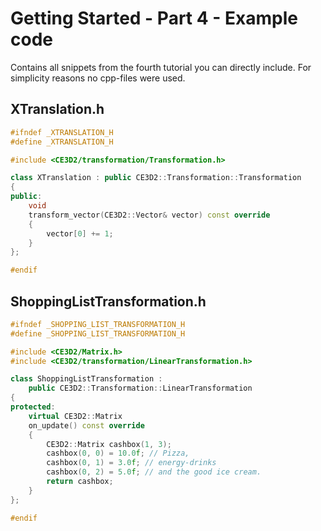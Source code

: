 # Getting Started - Part 4 - Example code

Contains all snippets from the fourth tutorial you can directly include. For
simplicity reasons no cpp-files were used.

## XTranslation.h

```cpp
#ifndef _XTRANSLATION_H
#define _XTRANSLATION_H

#include <CE3D2/transformation/Transformation.h>

class XTranslation : public CE3D2::Transformation::Transformation
{
public:
    void
    transform_vector(CE3D2::Vector& vector) const override
    {
        vector[0] += 1;
    }
};

#endif
```

## ShoppingListTransformation.h

```cpp
#ifndef _SHOPPING_LIST_TRANSFORMATION_H
#define _SHOPPING_LIST_TRANSFORMATION_H

#include <CE3D2/Matrix.h>
#include <CE3D2/transformation/LinearTransformation.h>

class ShoppingListTransformation :
    public CE3D2::Transformation::LinearTransformation
{
protected:
    virtual CE3D2::Matrix
    on_update() const override
    {
        CE3D2::Matrix cashbox(1, 3);
        cashbox(0, 0) = 10.0f; // Pizza,
        cashbox(0, 1) = 3.0f; // energy-drinks
        cashbox(0, 2) = 5.0f; // and the good ice cream.
        return cashbox;
    }
};

#endif
```
